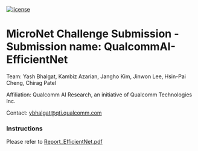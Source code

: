[![license](https://img.shields.io/github/license/mashape/apistatus.svg)](https://github.com/yashbhalgat/QualcommAI-MicroNet-submission-EfficientNet/blob/master/LICENSE)


# MicroNet Challenge Submission - Submission name: QualcommAI-EfficientNet
Team: Yash Bhalgat, Kambiz Azarian, Jangho Kim, Jinwon Lee, Hsin-Pai Cheng, Chirag Patel

Affiliation: Qualcomm AI Research, an initiative of Qualcomm Technologies Inc.

Contact: ybhalgat@qti.qualcomm.com

### Instructions
Please refer to [Report_EfficientNet.pdf](Report_EfficientNet.pdf)
